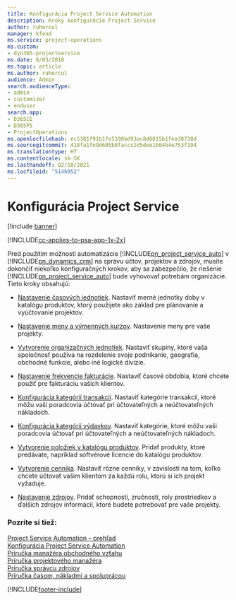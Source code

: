 ```yaml
---
title: Konfigurácia Project Service Automation
description: Kroky konfigurácie Project Service
author: ruhercul
manager: kfend
ms.service: project-operations
ms.custom:
- dyn365-projectservice
ms.date: 8/03/2018
ms.topic: article
ms.author: ruhercul
audience: Admin
search.audienceType:
- admin
- customizer
- enduser
search.app:
- D365CE
- D365PS
- ProjectOperations
ms.openlocfilehash: ec5381f91b1fe5198bd93ac8d6015b1fea38738d
ms.sourcegitcommit: 418fa1fe9d605b8faccc2d5dee1b04b4e753f194
ms.translationtype: HT
ms.contentlocale: sk-SK
ms.lasthandoff: 02/10/2021
ms.locfileid: "5146952"
---
```

# <a name="configure-project-service"></a>Konfigurácia Project Service

[!include [banner](../includes/psa-now-project-operations.md)]

[!INCLUDE[cc-applies-to-psa-app-1x-2x](../includes/cc-applies-to-psa-app-1x-2x.md)]

Pred použitím možností automatizácie [!INCLUDE[pn_project_service_auto](../includes/pn-project-service-auto.md)] v [!INCLUDE[pn_dynamics_crm](../includes/pn-dynamics-crm.md)] na správu účtov, projektov a zdrojov, musíte dokončiť niekoľko konfiguračných krokov, aby sa zabezpečilo, že riešenie [!INCLUDE[pn_project_service_auto](../includes/pn-project-service-auto.md)] bude vyhovovať potrebám organizácie. Tieto kroky obsahujú:  
  
-   [Nastavenie časových jednotiek](../psa/set-up-time-units.md). Nastaviť merné jednotky doby v katalógu produktov, ktorý použijete ako základ pre plánovanie a vyúčtovanie projektov.  
  
-   [Nastavenie meny a výmenných kurzov](../psa/set-up-currencies-exchange-rates.md). Nastavenie meny pre vaše projekty.  
  
-   [Vytvorenie organizačných jednotiek](../psa/create-organizational-units.md). Nastaviť skupiny, ktoré vaša spoločnosť používa na rozdelenie svoje podnikanie, geografia, obchodné funkcie, alebo iné logické divízie.  
  
-   [Nastavenie frekvencie fakturácie](../psa/set-up-invoice-frequencies.md). Nastaviť časové obdobia, ktoré chcete použiť pre fakturáciu vašich klientov.  
  
-   [Konfigurácia kategórií transakcií](../psa/configure-transaction-categories.md). Nastaviť kategórie transakcií, ktoré môžu vaši poradcovia účtovať pri účtovateľných a neúčtovateľných nákladoch.  
  
-   [Konfigurácia kategórií výdavkov](../psa/configure-expense-categories.md). Nastaviť kategórie, ktoré môžu vaši poradcovia účtovať pri účtovateľných a neúčtovateľných nákladoch.  
  
-   [Vytvorenie položiek v katalógu produktov](../psa/create-product-catalog-items.md). Pridať produkty, ktoré predávate, napríklad softvérové licencie do katalógu produktov.  
  
-   [Vytvorenie cenníka](../psa/create-price-list.md). Nastaviť rôzne cenníky, v závislosti na tom, koľko chcete účtovať vašim klientom za každú rolu, ktorú si ich projekt vyžaduje.  
  
-   [Nastavenie zdrojov](../psa/set-up-resources.md). Pridať schopností, zručností, roly prostriedkov a ďalších zdrojov informácií, ktoré budete potrebovať pre vaše projekty.  
  
### <a name="see-also"></a>Pozrite si tiež:  
 [Project Service Automation – prehľad](../psa/overview.md)   
 [Konfigurácia Project Service Automation](../psa/configure.md)   
 [Príručka manažéra obchodného vzťahu](../psa/account-manager-guide.md)   
 [Príručka projektového manažéra](../psa/project-manager-guide.md)   
 [Príručka správcu zdrojov](../psa/resource-manager-guide.md)   
 [Príručka časom, nákladmi a spoluprácou](../psa/time-expense-collaboration-guide.md)


[!INCLUDE[footer-include](../includes/footer-banner.md)]